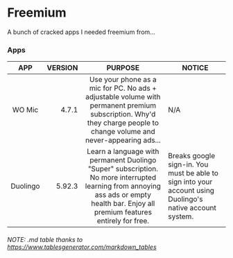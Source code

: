 # Freemium
A bunch of cracked apps I needed freemium from...

### Apps
|    APP   | VERSION |                                                                                        PURPOSE                                                                                       | NOTICE                                                                                                    |
|:--------:|--------:|:------------------------------------------------------------------------------------------------------------------------------------------------------------------------------------:|-----------------------------------------------------------------------------------------------------------|
|  WO Mic  |  4.7.1  | Use your phone as a mic for PC. No ads + adjustable volume with permanent premium subscription.  Why'd they charge people to change volume and never-appearing ads...                | N/A                                                                                                       |
| Duolingo |  5.92.3 | Learn a language with permanent Duolingo "Super" subscription. No more interrupted learning from annoying ass ads or empty health bar. Enjoy all premium features entirely for free. | Breaks google sign-in. You must be able to sign into your account using Duolingo's native account system. |

###### NOTE: .md table thanks to https://www.tablesgenerator.com/markdown_tables